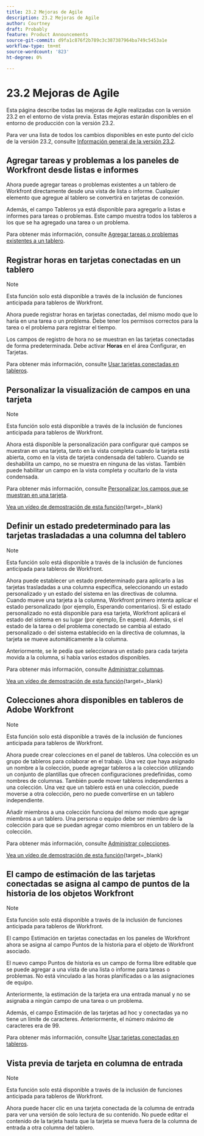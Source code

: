 ```yaml
---
title: 23.2 Mejoras de Agile
description: 23.2 Mejoras de Agile
author: Courtney
draft: Probably
feature: Product Announcements
source-git-commit: d9fa1c876f2b789c3c387387964ba749c5453a1e
workflow-type: tm+mt
source-wordcount: '823'
ht-degree: 0%

---
```


# 23.2 Mejoras de Agile

Esta página describe todas las mejoras de Agile realizadas con la versión 23.2 en el entorno de vista previa. Estas mejoras estarán disponibles en el entorno de producción con la versión 23.2.

Para ver una lista de todos los cambios disponibles en este punto del ciclo de la versión 23.2, consulte [Información general de la versión 23.2](/help/quicksilver/product-announcements/product-releases/23.2-release-activity/23-2-release-overview.md).

## Agregar tareas y problemas a los paneles de Workfront desde listas e informes

Ahora puede agregar tareas o problemas existentes a un tablero de Workfront directamente desde una vista de lista o informe. Cualquier elemento que agregue al tablero se convertirá en tarjetas de conexión.

Además, el campo Tableros ya está disponible para agregarlo a listas e informes para tareas o problemas. Este campo muestra todos los tableros a los que se ha agregado una tarea o un problema.

Para obtener más información, consulte [Agregar tareas o problemas existentes a un tablero](/help/quicksilver/agile/get-started-with-boards/add-card-from-list-to-board.md).

## Registrar horas en tarjetas conectadas en un tablero

>[!NOTE]
>
>Esta función solo está disponible a través de la inclusión de funciones anticipada para tableros de Workfront.

Ahora puede registrar horas en tarjetas conectadas, del mismo modo que lo haría en una tarea o un problema. Debe tener los permisos correctos para la tarea o el problema para registrar el tiempo.

Los campos de registro de hora no se muestran en las tarjetas conectadas de forma predeterminada. Debe activar **Horas** en el área Configurar, en Tarjetas.

Para obtener más información, consulte [Usar tarjetas conectadas en tableros](/help/quicksilver/agile/get-started-with-boards/connected-cards.md).

## Personalizar la visualización de campos en una tarjeta

>[!NOTE]
>
>Esta función solo está disponible a través de la inclusión de funciones anticipada para tableros de Workfront.


Ahora está disponible la personalización para configurar qué campos se muestran en una tarjeta, tanto en la vista completa cuando la tarjeta está abierta, como en la vista de tarjeta condensada del tablero. Cuando se deshabilita un campo, no se muestra en ninguna de las vistas. También puede habilitar un campo en la vista completa y ocultarlo de la vista condensada.

Para obtener más información, consulte [Personalizar los campos que se muestran en una tarjeta](/help/quicksilver/agile/get-started-with-boards/customize-fields-on-card.md).

[Vea un vídeo de demostración de esta función](https://video.tv.adobe.com/v/3415710/){target=_blank}

## Definir un estado predeterminado para las tarjetas trasladadas a una columna del tablero

>[!NOTE]
>
>Esta función solo está disponible a través de la inclusión de funciones anticipada para tableros de Workfront.

Ahora puede establecer un estado predeterminado para aplicarlo a las tarjetas trasladadas a una columna específica, seleccionando un estado personalizado y un estado del sistema en las directivas de columna. Cuando mueve una tarjeta a la columna, Workfront primero intenta aplicar el estado personalizado (por ejemplo, Esperando comentarios). Si el estado personalizado no está disponible para esa tarjeta, Workfront aplicará el estado del sistema en su lugar (por ejemplo, En espera). Además, si el estado de la tarea o del problema conectado se cambia al estado personalizado o del sistema establecido en la directiva de columnas, la tarjeta se mueve automáticamente a la columna.

Anteriormente, se le pedía que seleccionara un estado para cada tarjeta movida a la columna, si había varios estados disponibles.

Para obtener más información, consulte [Administrar columnas](/help/quicksilver/agile/get-started-with-boards/manage-board-columns.md).

[Vea un vídeo de demostración de esta función](https://video.tv.adobe.com/v/3415711/){target=_blank}

## Colecciones ahora disponibles en tableros de Adobe Workfront

>[!NOTE]
>
>Esta función solo está disponible a través de la inclusión de funciones anticipada para tableros de Workfront.

Ahora puede crear colecciones en el panel de tableros. Una colección es un grupo de tableros para colaborar en el trabajo. Una vez que haya asignado un nombre a la colección, puede agregar tableros a la colección utilizando un conjunto de plantillas que ofrecen configuraciones predefinidas, como nombres de columnas. También puede mover tableros independientes a una colección. Una vez que un tablero está en una colección, puede moverse a otra colección, pero no puede convertirse en un tablero independiente.

Añadir miembros a una colección funciona del mismo modo que agregar miembros a un tablero. Una persona o equipo debe ser miembro de la colección para que se puedan agregar como miembros en un tablero de la colección.

Para obtener más información, consulte [Administrar colecciones](/help/quicksilver/agile/use-boards-agile-planning-tools/manage-collections.md).

[Vea un vídeo de demostración de esta función](https://video.tv.adobe.com/v/3415609/){target=_blank}

## El campo de estimación de las tarjetas conectadas se asigna al campo de puntos de la historia de los objetos Workfront

>[!NOTE]
>
>Esta función solo está disponible a través de la inclusión de funciones anticipada para tableros de Workfront.

El campo Estimación en tarjetas conectadas en los paneles de Workfront ahora se asigna al campo Puntos de la historia para el objeto de Workfront asociado.

El nuevo campo Puntos de historia es un campo de forma libre editable que se puede agregar a una vista de una lista o informe para tareas o problemas. No está vinculado a las horas planificadas o a las asignaciones de equipo.

Anteriormente, la estimación de la tarjeta era una entrada manual y no se asignaba a ningún campo de una tarea o un problema.

Además, el campo Estimación de las tarjetas ad hoc y conectadas ya no tiene un límite de caracteres. Anteriormente, el número máximo de caracteres era de 99.

Para obtener más información, consulte [Usar tarjetas conectadas en tableros](/help/quicksilver/agile/get-started-with-boards/connected-cards.md).

## Vista previa de tarjeta en columna de entrada

>[!NOTE]
>
>Esta función solo está disponible a través de la inclusión de funciones anticipada para tableros de Workfront.

Ahora puede hacer clic en una tarjeta conectada de la columna de entrada para ver una versión de solo lectura de su contenido. No puede editar el contenido de la tarjeta hasta que la tarjeta se mueva fuera de la columna de entrada a otra columna del tablero.
